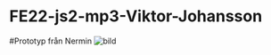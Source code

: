 # FE22-js2-mp3-Viktor-Johansson

#Prototyp från Nermin
![bild](https://user-images.githubusercontent.com/76432491/224163828-c6291442-e6a7-4f05-b562-af8708e2cac9.png)

